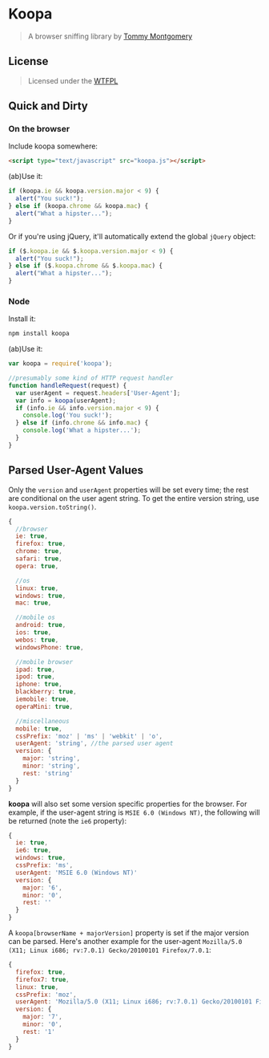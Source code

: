 Koopa
===========

> A browser sniffing library by [Tommy Montgomery](http://tmont.com/)

License
-------
> Licensed under the [WTFPL](http://sam.zoy.org/wtfpl/)

Quick and Dirty
---------------

### On the browser
Include koopa somewhere:

```html
<script type="text/javascript" src="koopa.js"></script>
```

(ab)Use it:

```javascript
if (koopa.ie && koopa.version.major < 9) {
  alert("You suck!");
} else if (koopa.chrome && koopa.mac) {
  alert("What a hipster...");
}
```

Or if you're using jQuery, it'll automatically extend the global `jQuery` object:

```javascript
if ($.koopa.ie && $.koopa.version.major < 9) {
  alert("You suck!");
} else if ($.koopa.chrome && $.koopa.mac) {
  alert("What a hipster...");
}
```

### Node
Install it:

```bash
npm install koopa
```

(ab)Use it:

```javascript
var koopa = require('koopa');

//presumably some kind of HTTP request handler
function handleRequest(request) {
  var userAgent = request.headers['User-Agent'];
  var info = koopa(userAgent);
  if (info.ie && info.version.major < 9) {
    console.log('You suck!');
  } else if (info.chrome && info.mac) {
    console.log('What a hipster...');
  }
}
```

Parsed User-Agent Values
------------------------
Only the `version` and `userAgent` properties will be set every time; the rest are conditional on the
user agent string. To get the entire version string, use `koopa.version.toString()`.

```javascript
{
  //browser
  ie: true,
  firefox: true,
  chrome: true,
  safari: true,
  opera: true,

  //os
  linux: true,
  windows: true,
  mac: true,

  //mobile os
  android: true,
  ios: true,
  webos: true,
  windowsPhone: true,

  //mobile browser
  ipad: true,
  ipod: true,
  iphone: true,
  blackberry: true,
  iemobile: true,
  operaMini: true,

  //miscellaneous
  mobile: true,
  cssPrefix: 'moz' | 'ms' | 'webkit' | 'o',
  userAgent: 'string', //the parsed user agent
  version: {
    major: 'string',
    minor: 'string',
    rest: 'string'
  }
}
```

__koopa__ will also set some version specific properties for the browser. For example, if the
user-agent string is `MSIE 6.0 (Windows NT)`, the following will be returned (note the `ie6`
property):

```javascript
{
  ie: true,
  ie6: true,
  windows: true,
  cssPrefix: 'ms',
  userAgent: 'MSIE 6.0 (Windows NT)'
  version: {
    major: '6',
    minor: '0',
    rest: ''
  }
}
```

A `koopa[browserName + majorVersion]` property is set if the major version can be parsed. Here's
another example for the user-agent `Mozilla/5.0 (X11; Linux i686; rv:7.0.1) Gecko/20100101 Firefox/7.0.1`:

```javascript
{
  firefox: true,
  firefox7: true,
  linux: true,
  cssPrefix: 'moz',
  userAgent: 'Mozilla/5.0 (X11; Linux i686; rv:7.0.1) Gecko/20100101 Firefox/7.0.1'
  version: {
    major: '7',
    minor: '0',
    rest: '1'
  }
}
```